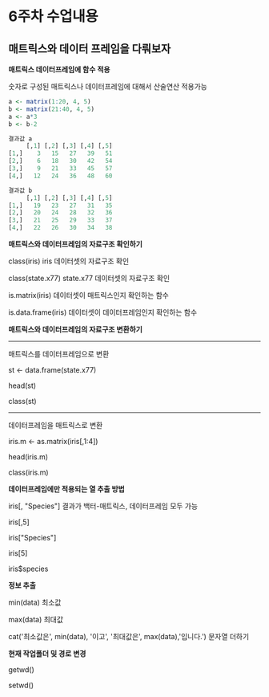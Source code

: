 # 6주차 수업내용

## 매트릭스와 데이터 프레임을 다뤄보자
**매트릭스 데이터프레임에 함수 적용**

숫자로 구성된 매트릭스나 데이터프레임에 대해서 산술연산 적용가능
```R
a <- matrix(1:20, 4, 5)
b <- matrix(21:40, 4, 5)
a <- a*3
b <- b-2

결과값 a
     [,1] [,2] [,3] [,4] [,5]
[1,]    3   15   27   39   51
[2,]    6   18   30   42   54
[3,]    9   21   33   45   57
[4,]   12   24   36   48   60

결과값 b
     [,1] [,2] [,3] [,4] [,5]
[1,]   19   23   27   31   35
[2,]   20   24   28   32   36
[3,]   21   25   29   33   37
[4,]   22   26   30   34   38
```

**매트릭스와 데이터프레임의 자료구조 확인하기**

class(iris) iris 데이터셋의 자료구조 확인

class(state.x77) state.x77 데이터셋의 자료구조 확인

is.matrix(iris) 데이터셋이 매트릭스인지 확인하는 함수

is.data.frame(iris) 데이터셋이 데이터프레임인지 확인하는 함수

**매트릭스와 데이터프레임의 자료구조 변환하기**

----

매트릭스를 데이터프레임으로 변환

st <- data.frame(state.x77)

head(st)

class(st)

------

데이터프레임을 매트릭스로 변환

iris.m <- as.matrix(iris[,1:4])

head(iris.m)

class(iris.m)

**데이터프레임에만 적용되는 열 추출 방법**

iris[, "Species"] 결과가 백터-매트릭스, 데이터프레임 모두 가능

iris[,5]

iris["Species"]

iris[5]

iris$species

**정보 추출**

min(data) 최소값

max(data) 최대값

cat('최소값은', min(data), '이고', '최대값은', max(data),'입니다.') 문자열 더하기

**현재 작업폴더 및 경로 변경**

getwd()

setwd()